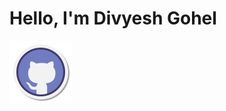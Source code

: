 # Hello, I'm Divyesh Gohel

<a href="https://github.com/dpgohel" ><img src="src/images/github.png" /></a>
